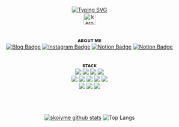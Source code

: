 
<div align=center>
<br><br><br>
  
[![Typing SVG](https://readme-typing-svg.herokuapp.com?font=Jersey+10&size=23&pause=1000&color=9999FF&center=true&vCenter=true&random=false&width=435&lines=my%2C+cosmos)](https://git.io/typing-svg)
<br>
<a href="https://emoji.gg/emoji/2550-keroppiexcited"><img src="https://cdn3.emoji.gg/emojis/2550-keroppiexcited.gif" width="32px" height="32px" alt="keroppiexcited"></a>
<br><br>


 **ᴀʙᴏᴜᴛ ᴍᴇ** 
<br>
[![Blog Badge](https://img.shields.io/badge/-Blog-92a8d1?logo=naver&logoColor=white&link=https://blog.naver.com/eyosmik)](https://blog.naver.com/eyosmik)
[![Instagram Badge](https://img.shields.io/badge/-Instagram-9999FF?logo=instagram&logoColor=white&link=https://www.instagram.com/eyosmik/)](https://www.instagram.com/eyosmik/)
[![Notion Badge](https://img.shields.io/badge/-Off_The_Lamp-92a8d1?logo=notion&logoColor=white&link=https://www.notion.so/notgaran/1-dcf1fbc35cc049e18eba49a936180fc8?pvs=4)](https://www.notion.so/notgaran/1-dcf1fbc35cc049e18eba49a936180fc8?pvs=4)
[![Notion Badge](https://img.shields.io/badge/-SEMO_Class-9999FF?logo=notion&logoColor=white&link=https://www.notion.so/notgaran/2-8ce261ef0f5142da863fd9d1f6b6791f?pvs=4)](https://www.notion.so/notgaran/2-8ce261ef0f5142da863fd9d1f6b6791f?pvs=4)
<br><br>


**sᴛᴀᴄᴋ** 
<br>
 <img src="https://img.shields.io/badge/Java-007396.svg?logo=java&logoColor=white">
 <img src="https://img.shields.io/badge/Spring-6DB33F?style=flate&logo=Spring&logoColor=white">
 <img src="https://img.shields.io/badge/JavaScript-F7DF1E.svg?logo=javascript&logoColor=black">
 <img src="https://img.shields.io/badge/jQuery-0769AD.svg?logo=jQuery&logoColor=white"><br> 
 <img src="https://img.shields.io/badge/HTML-E34F26.svg?logo=html5&logoColor=white">
 <img src="https://img.shields.io/badge/CSS-1572B6.svg?logo=css3&logoColor=white">
 <img src="https://img.shields.io/badge/Oracle-F00000.svg?logo=oracle&logoColor=white">
  <img src="https://img.shields.io/badge/Flutter-02569B?logo=flutter&logoColor=white"/>
 <img src="https://img.shields.io/badge/mysql-4479A1.svg?logo=mysql&logoColor=white"><br>
 <img src="https://img.shields.io/badge/Android%20Studio-3DDC84?logo=Android%20Studio&logoColor=white"/>
<img src="https://img.shields.io/badge/Eclipse%20IDE-2C2255?style=flate&logo=Eclipse%20IDE&logoColor=white">
<img src="https://img.shields.io/badge/Visual%20Studio%20Code-007ACC?style=flate&logo=Visual%20Studio%20Code&logoColor=white">
<br><br><br><br>

[![skoiyme github stats](https://github-readme-stats.vercel.app/api?username=skoiyme&count_private=true&custom_title=SOYE&nbsp;HUB&nbsp;🐇..:¨·.·¨:&bg_color=30,92a8d1,f7cac9&title_color=fff&text_color=fff)](https://github.com/anuraghazra/github-readme-stats)
![Top Langs](https://github-readme-stats.vercel.app/api/top-langs/?username=skoiyme&layout=compact&custom_title=&nbsp;Language&nbsp;&bg_color=30,f7cac9,92a8d1&title_color=fff&text_color=fff)




</div>
